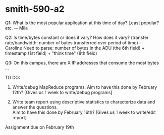 # smith-590-a2

Q1: What is the most popular application at this time of day? Least popular? etc. -- Mila

Q2: Is time/bytes constant or does it vary? How does it vary? (transfer rate/bandwidth: number of bytes transferred over period of time) -- Caroline
  Need to parse: number of bytes in the ADU (the 6th field) + timestamp (1st field) + "think time" (8th field)

Q3: On this campus, there are X IP addresses that consume the most bytes ...


TO DO:

1. Write/debug MapReduce programs. Aim to have this done by February 12th? [Gives us 1 week to write/debug programs]

2. Write team report using descriptive statistics to characterize data and answer the questions.  
Aim to have this done by February 16th? [Gives us 1 week to write/edit report]

Assignment due on February 19th
